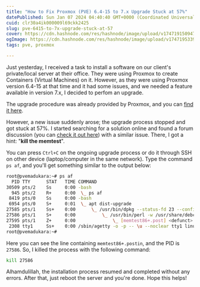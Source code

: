```yaml
---
title: "How to Fix Proxmox (PVE) 6.4-15 to 7.x Upgrade Stuck at 57%"
datePublished: Sun Jan 07 2024 04:40:40 GMT+0000 (Coordinated Universal Time)
cuid: clr30a4ik000009l69ckk2425
slug: pve-6415-to-7x-upgrade-stuck-at-57
cover: https://cdn.hashnode.com/res/hashnode/image/upload/v1747191509479/28bbaca9-7f39-41a5-b562-d0b44c9b0fa3.png
ogImage: https://cdn.hashnode.com/res/hashnode/image/upload/v1747195339798/47f60973-2b0b-4f4f-b818-2f9b35377750.png
tags: pve, proxmox

---
```


Just yesterday, I received a task to install a software on our client's private/local server at their office. They were using Proxmox to create Containers (Virtual Machines) on it. However, as they were using Proxmox version 6.4-15 at that time and it had some issues, and we needed a feature available in version 7.x, I decided to perfom an upgrade.

The upgrade procedure was already provided by Proxmox, and you can [find it here](https://pve.proxmox.com/wiki/Upgrade_from_6.x_to_7.0#Actions_step-by-step).

However, a new issue suddenly arose; the upgrade process stopped and got stuck at 57%. I started searching for a solution online and found a forum discussion (you can [check it out here](https://forum.proxmox.com/threads/pve-6-4-15-to-7-upgrade-hanging.115638/)) with a similar issue. There, I got a hint: "**kill the memtest**".

You can press `Ctrl+C` on the ongoing upgrade process or do it through SSH on other device (laptop/computer in the same network). Type the command `ps af`, and you'll get something similar to the output below:

```bash
root@pvemadukara:~# ps af
  PID TTY      STAT   TIME COMMAND
30509 pts/2    Ss     0:00 -bash
  945 pts/2    R+     0:00  \_ ps af
 8419 pts/0    Ss     0:00 -bash
 6954 pts/0    S+     0:01  \_ apt dist-upgrade
27585 pts/1    Ss+    0:00      \_ /usr/bin/dpkg --status-fd 23 --configure --pending
27586 pts/1    S+     0:00          \_ /usr/bin/perl -w /usr/share/debconf/frontend /var/lib/dpkg/info/memtest86+.postin
27595 pts/1    Z+     0:00              \_ [memtest86+.post] <defunct>
 2308 tty1     Ss+    0:00 /sbin/agetty -o -p -- \u --noclear tty1 linux
root@pvemadukara:~#
```

Here you can see the line containing `memtest86+.postin`, and the PID is `27586`. So, I killed the process with the following command:

```bash
kill 27586
```

Alhamdulillah, the installation process resumed and completed without any errors. After that, just reboot the server and you're done. Hope this helps!